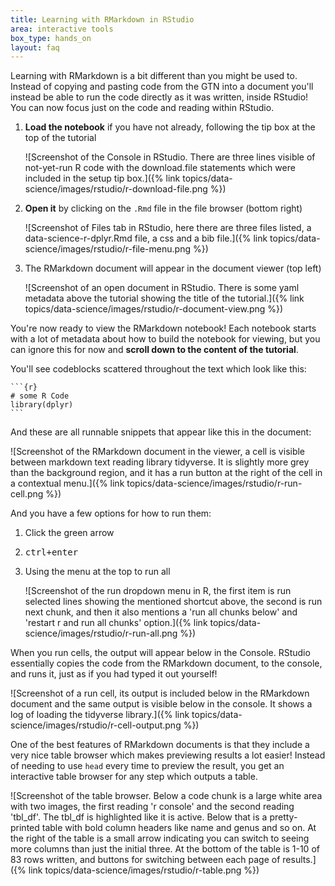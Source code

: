 ```yaml
---
title: Learning with RMarkdown in RStudio
area: interactive tools
box_type: hands_on
layout: faq
---
```


Learning with RMarkdown is a bit different than you might be used to. Instead of copying and pasting code from the GTN into a document you'll instead be able to run the code directly as it was written, inside RStudio! You can now focus just on the code and reading within RStudio.

1. **Load the notebook** if you have not already, following the tip box at the top of the tutorial

   ![Screenshot of the Console in RStudio. There are three lines visible of not-yet-run R code with the download.file statements which were included in the setup tip box.]({% link topics/data-science/images/rstudio/r-download-file.png %})

2. **Open it** by clicking on the `.Rmd` file in the file browser (bottom right)

   ![Screenshot of Files tab in RStudio, here there are three files listed, a data-science-r-dplyr.Rmd file, a css and a bib file.]({% link topics/data-science/images/rstudio/r-file-menu.png %})

3. The RMarkdown document will appear in the document viewer (top left)

   ![Screenshot of an open document in RStudio. There is some yaml metadata above the tutorial showing the title of the tutorial.]({% link topics/data-science/images/rstudio/r-document-view.png %})

You're now ready to view the RMarkdown notebook! Each notebook starts with a lot of metadata about how to build the notebook for viewing, but you can ignore this for now and **scroll down to the content of the tutorial**.

You'll see codeblocks scattered throughout the text which look like this:

    ```{r}
    # some R Code
    library(dplyr)
    ```

And these are all runnable snippets that appear like this in the document:

![Screenshot of the RMarkdown document in the viewer, a cell is visible between markdown text reading library tidyverse. It is slightly more grey than the background region, and it has a run button at the right of the cell in a contextual menu.]({% link topics/data-science/images/rstudio/r-run-cell.png %})

And you have a few options for how to run them:

1. Click the green arrow
2. <kbd>ctrl+enter</kbd>
3. Using the menu at the top to run all

   ![Screenshot of the run dropdown menu in R, the first item is run selected lines showing the mentioned shortcut above, the second is run next chunk, and then it also mentions a 'run all chunks below' and 'restart r and run all chunks' option.]({% link topics/data-science/images/rstudio/r-run-all.png %})

When you run cells, the output will appear below in the Console. RStudio essentially copies the code from the RMarkdown document, to the console, and runs it, just as if you had typed it out yourself!

![Screenshot of a run cell, its output is included below in the RMarkdown document and the same output is visible below in the console. It shows a log of loading the tidyverse library.]({% link topics/data-science/images/rstudio/r-cell-output.png %})

One of the best features of RMarkdown documents is that they include a very nice table browser which makes previewing results a lot easier! Instead of needing to use `head` every time to preview the result, you get an interactive table browser for any step which outputs a table.

![Screenshot of the table browser. Below a code chunk is a large white area with two images, the first reading 'r console' and the second reading 'tbl_df'. The tbl_df is highlighted like it is active. Below that is a pretty-printed table with bold column headers like name and genus and so on. At the right of the table is a small arrow indicating you can switch to seeing more columns than just the initial three. At the bottom of the table is 1-10 of 83 rows written, and buttons for switching between each page of results.]({% link topics/data-science/images/rstudio/r-table.png %})
